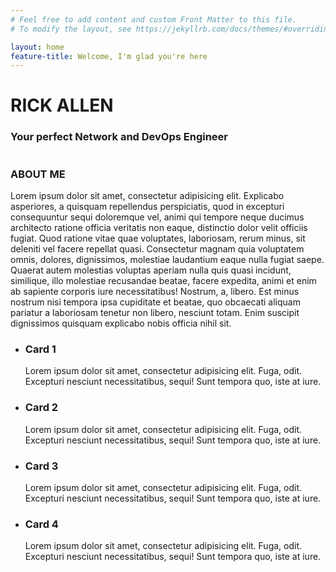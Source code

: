 ```yaml
---
# Feel free to add content and custom Front Matter to this file.
# To modify the layout, see https://jekyllrb.com/docs/themes/#overriding-theme-defaults

layout: home
feature-title: Welcome, I'm glad you're here
---
```


<div id="section-a">
  <div id="hero-container">
    <div id="hero-picture"></div>
    <div id="hero-text">
      <h1>RICK ALLEN</h1>
      <h3>Your perfect Network and DevOps Engineer</h3>
    </div>
    <div id="portrait-container">
      <div id="portrait">
        <img src="{{ site.baseurl }}/img/selfportrait-01.png" alt="">
      </div>
    </div>
  </div>
  <div id="bio">
    <h3>ABOUT ME</h3>
    <p>Lorem ipsum dolor sit amet, consectetur adipisicing elit. Explicabo asperiores, a quisquam repellendus perspiciatis, quod in excepturi consequuntur sequi doloremque vel, animi qui tempore neque ducimus architecto ratione officia veritatis non eaque, distinctio dolor velit officiis fugiat. Quod ratione vitae quae voluptates, laboriosam, rerum minus, sit deleniti vel facere repellat quasi. Consectetur magnam quia voluptatem omnis, dolores, dignissimos, molestiae laudantium eaque nulla fugiat saepe. Quaerat autem molestias voluptas aperiam nulla quis quasi incidunt, similique, illo molestiae recusandae beatae, facere expedita, animi et enim ab sapiente corporis iure necessitatibus! Nostrum, a, libero. Est minus nostrum nisi tempora ipsa cupiditate et beatae, quo obcaecati aliquam pariatur a laboriosam tenetur non libero, nesciunt totam. Enim suscipit dignissimos quisquam explicabo nobis officia nihil sit.</p>
  </div>
</div>
<div id="section-b">
  <div class="sleeve">
    <ul id="deck">
      <li class="card">
        <h3>Card 1</h3>
        <p>Lorem ipsum dolor sit amet, consectetur adipisicing elit. Fuga, odit. Excepturi nesciunt necessitatibus, sequi! Sunt tempora quo, iste at iure.</p>
      </li>
      <li class="card">
        <h3>Card 2</h3>
        <p>Lorem ipsum dolor sit amet, consectetur adipisicing elit. Fuga, odit. Excepturi nesciunt necessitatibus, sequi! Sunt tempora quo, iste at iure.</p>
      </li>
      <li class="card">
        <h3>Card 3</h3>
        <p>Lorem ipsum dolor sit amet, consectetur adipisicing elit. Fuga, odit. Excepturi nesciunt necessitatibus, sequi! Sunt tempora quo, iste at iure.</p>
      </li>
      <li class="card">
        <h3>Card 4</h3>
        <p>Lorem ipsum dolor sit amet, consectetur adipisicing elit. Fuga, odit. Excepturi nesciunt necessitatibus, sequi! Sunt tempora quo, iste at iure.</p>
      </li>
    </ul>
  </div>
</div>
